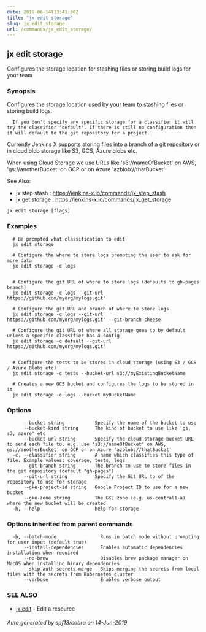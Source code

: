 ```yaml
---
date: 2019-06-14T13:41:30Z
title: "jx edit storage"
slug: jx_edit_storage
url: /commands/jx_edit_storage/
---
```

## jx edit storage

Configures the storage location for stashing files or storing build logs for your team

### Synopsis

Configures the storage location used by your team to stashing files or storing build logs.
  
      If you don't specify any specific storage for a classifier it will try the classifier 'default'. If there is still no configuration then it will default to the git repository for a project.'
  
Currently Jenkins X supports storing files into a branch of a git repository or in cloud blob storage like S3, GCS, Azure blobs etc. 

When using Cloud Storage we use URLs like 's3://nameOfBucket' on AWS, 'gs://anotherBucket' on GCP or on Azure 'azblob://thatBucket' 

See Also: 

  * jx step stash : https://jenkins-x.io/commands/jx_step_stash  
  * jx get storage : https://jenkins-x.io/commands/jx_get_storage

```
jx edit storage [flags]
```

### Examples

```
  # Be prompted what classification to edit
  jx edit storage
  
  # Configure the where to store logs prompting the user to ask for more data
  jx edit storage -c logs
  
  
  # Configure the git URL of where to store logs (defaults to gh-pages branch)
  jx edit storage -c logs --git-url https://github.com/myorg/mylogs.git'
  
  # Configure the git URL and branch of where to store logs
  jx edit storage -c logs --git-url https://github.com/myorg/mylogs.git' --git-branch cheese
  
  # Configure the git URL of where all storage goes to by default unless a specific classifier has a config
  jx edit storage -c default --git-url https://github.com/myorg/mylogs.git'
  
  
  # Configure the tests to be stored in cloud storage (using S3 / GCS / Azure Blobs etc)
  jx edit storage -c tests --bucket-url s3://myExistingBucketName
  
  # Creates a new GCS bucket and configures the logs to be stored in it
  jx edit storage -c logs --bucket myBucketName
```

### Options

```
      --bucket string           Specify the name of the bucket to use
      --bucket-kind string      The kind of bucket to use like 'gs, s3, azure' etc
      --bucket-url string       Specify the cloud storage bucket URL to send each file to. e.g. use 's3://nameOfBucket' on AWS, gs://anotherBucket' on GCP or on Azure 'azblob://thatBucket'
  -c, --classifier string       A name which classifies this type of file. Example values: coverage, tests, logs
      --git-branch string       The branch to use to store files in the git repository (default "gh-pages")
      --git-url string          Specify the Git URL to of the repository to use for storage
      --gke-project-id string   Google Project ID to use for a new bucket
      --gke-zone string         The GKE zone (e.g. us-central1-a) where the new bucket will be created
  -h, --help                    help for storage
```

### Options inherited from parent commands

```
  -b, --batch-mode                Runs in batch mode without prompting for user input (default true)
      --install-dependencies      Enables automatic dependencies installation when required
      --no-brew                   Disables brew package manager on MacOS when installing binary dependencies
      --skip-auth-secrets-merge   Skips merging the secrets from local files with the secrets from Kubernetes cluster
      --verbose                   Enables verbose output
```

### SEE ALSO

* [jx edit](/commands/jx_edit/)	 - Edit a resource

###### Auto generated by spf13/cobra on 14-Jun-2019
